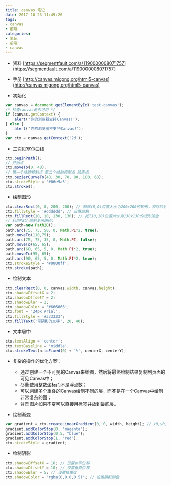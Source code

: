 ```yaml
---
title: canvas 笔记
date: 2017-10-23 11:49:26
tags:
- canvas
- 前端
categories:
- 笔记
- 前端
- canvas
---
```


- 资料 [https://segmentfault.com/a/1190000008071757](https://segmentfault.com/a/1190000008071757)
- 手册 [http://canvas.migong.org/html5-canvas](http://canvas.migong.org/html5-canvas)

- 初始化

<!--more-->

```js
var canvas = document.getElementById('test-canvas');
/* 检查canvas是否可用 */
if (canvas.getContext) {
    alert('你的浏览器支持Canvas!');
} else {
    alert('你的浏览器不支持Canvas!');
}
var ctx = canvas.getContext('2d');
```
- 三次贝塞尔曲线

```js
ctx.beginPath();
// 开始点
ctx.moveTo(0, 40);
// 第一个峰的控制点 第二个峰的控制点 结束点
ctx.bezierCurveTo(40, 30, 70, 80, 100, 60);
ctx.strokeStyle = '#06e9a3';
ctx.stroke();
```

- 绘制图形

```js
ctx.clearRect(0, 0, 200, 200); // 擦除(0,0)位置大小为200x200的矩形，擦除的意思是把该区域变为透明
ctx.fillStyle = '#dddddd'; // 设置颜色
ctx.fillRect(10, 10, 130, 130); // 把(10,10)位置大小为130x130的矩形涂色
// 利用Path绘制复杂路径:
var path=new Path2D();
path.arc(75, 75, 50, 0, Math.PI*2, true);
path.moveTo(110,75);
path.arc(75, 75, 35, 0, Math.PI, false);
path.moveTo(65, 65);
path.arc(60, 65, 5, 0, Math.PI*2, true);
path.moveTo(95, 65);
path.arc(90, 65, 5, 0, Math.PI*2, true);
ctx.strokeStyle = '#0000ff';
ctx.stroke(path);
```

- 绘制文本

```js
ctx.clearRect(0, 0, canvas.width, canvas.height);
ctx.shadowOffsetX = 2;
ctx.shadowOffsetY = 2;
ctx.shadowBlur = 2;
ctx.shadowColor = '#666666';
ctx.font = '24px Arial';
ctx.fillStyle = '#333333';
ctx.fillText('带阴影的文字', 20, 40);
```

- 文本居中

```js
ctx.textAlign = 'center';
ctx.textBaseline = 'middle';
ctx.strokeText(n.toFixed(0) + '%', centerX, centerY);
```


- 复杂的操作的优化方案：
    - 通过创建一个不可见的Canvas来绘图，然后将最终绘制结果复制到页面的可见Canvas中；
    - 尽量使用整数坐标而不是浮点数；
    - 可以创建多个重叠的Canvas绘制不同的层，而不是在一个Canvas中绘制非常复杂的图；
    - 背景图片如果不变可以直接用<img>标签并放到最底层。

- 绘制渐变

```js
var gradient = ctx.createLinearGradient(0, 0, width, height); // x0,y0,x1,y1
gradient.addColorStop(0, "magenta");
gradient.addColorStop(0.5, "blue");
gradient.addColorStop(1, "red");
ctx.strokeStyle = gradient;
```

- 绘制阴影

```js
ctx.shadowOffsetX = 10; // 设置水平位移
ctx.shadowOffsetY = 10; // 设置垂直位移
ctx.shadowBlur = 5; // 设置模糊度
ctx.shadowColor = "rgba(0,0,0,0.5)"; // 设置阴影颜色
```